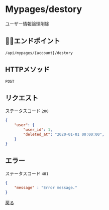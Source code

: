 # Mypages/destory

ユーザー情報論理削除

## エンドポイント

`/api/mypages/{account}/destory`

## HTTPメソッド

`POST`


## リクエスト

ステータスコード `200`

```json
{
    "user": {
        "user_id": 1,
        "deleted_at": "2020-01-01 00:00:00",
    }
}
```

## エラー

ステータスコード `401`

```json
{
    "message" : "Error message."
}
```

[戻る](../index.md)